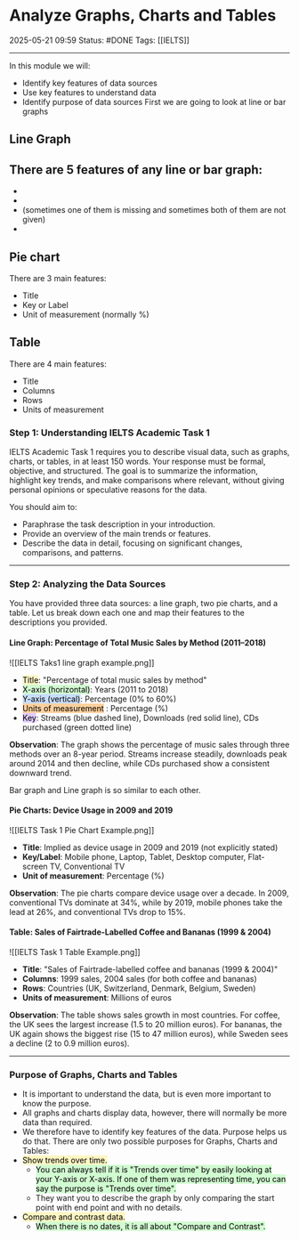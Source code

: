 # Analyze Graphs, Charts and Tables

2025-05-21 09:59
Status: #DONE 
Tags: [[IELTS]]

---
In this module we will:
- Identify key features of data sources
- Use key features to understand data
- Identify purpose of data sources
First we are going to look at line or bar graphs
## Line Graph

There are 5 features of any line or bar graph:
- 
- 
- 
- (sometimes one of them is missing and sometimes both of them are not given)
- 
## Pie chart
There are 3 main features:
- Title
- Key or Label
- Unit of measurement (normally %)

## Table

There are 4 main features:
- Title
- Columns
- Rows
- Units of measurement

### Step 1: Understanding IELTS Academic Task 1
IELTS Academic Task 1 requires you to describe visual data, such as graphs, charts, or tables, in at least 150 words. Your response must be formal, objective, and structured. The goal is to summarize the information, highlight key trends, and make comparisons where relevant, without giving personal opinions or speculative reasons for the data.

You should aim to:
- Paraphrase the task description in your introduction.
- Provide an overview of the main trends or features.
- Describe the data in detail, focusing on significant changes, comparisons, and patterns.

---

### Step 2: Analyzing the Data Sources
You have provided three data sources: a line graph, two pie charts, and a table. Let us break down each one and map their features to the descriptions you provided.

#### Line Graph: Percentage of Total Music Sales by Method (2011–2018)
![[IELTS Taks1 line graph example.png]]
- <mark style="background: #FFF3A3A6;">Title</mark>: "Percentage of total music sales by method"
- <mark style="background: #BBFABBA6;">X-axis (horizontal)</mark>: Years (2011 to 2018)
- <mark style="background: #ADCCFFA6;">Y-axis (vertical)</mark>: Percentage (0% to 60%)
- <mark style="background: #FFB86CA6;">Units of measurement</mark> : Percentage (%)
- <mark style="background: #D2B3FFA6;">Key</mark>: Streams (blue dashed line), Downloads (red solid line), CDs purchased (green dotted line)

**Observation**: The graph shows the percentage of music sales through three methods over an 8-year period. Streams increase steadily, downloads peak around 2014 and then decline, while CDs purchased show a consistent downward trend.

Bar graph and Line graph is so similar to each other.

#### Pie Charts: Device Usage in 2009 and 2019
![[IELTS Task 1 Pie Chart Example.png]]
- **Title**: Implied as device usage in 2009 and 2019 (not explicitly stated)
- **Key/Label**: Mobile phone, Laptop, Tablet, Desktop computer, Flat-screen TV, Conventional TV
- **Unit of measurement**: Percentage (%)

**Observation**: The pie charts compare device usage over a decade. In 2009, conventional TVs dominate at 34%, while by 2019, mobile phones take the lead at 26%, and conventional TVs drop to 15%.

#### Table: Sales of Fairtrade-Labelled Coffee and Bananas (1999 & 2004)
![[IELTS Task 1 Table Example.png]]
- **Title**: "Sales of Fairtrade-labelled coffee and bananas (1999 & 2004)"
- **Columns**: 1999 sales, 2004 sales (for both coffee and bananas)
- **Rows**: Countries (UK, Switzerland, Denmark, Belgium, Sweden)
- **Units of measurement**: Millions of euros

**Observation**: The table shows sales growth in most countries. For coffee, the UK sees the largest increase (1.5 to 20 million euros). For bananas, the UK again shows the biggest rise (15 to 47 million euros), while Sweden sees a decline (2 to 0.9 million euros).

---
### Purpose of Graphs, Charts and Tables

- It is important to understand the data, but is even more important to know the purpose.
- All graphs and charts display data, however, there will normally be more data than required.
- We therefore have to identify key features of the data. Purpose helps us do that.
There are only two possible purposes for Graphs, Charts and Tables:
- <mark style="background: #FFF3A3A6;">Show trends over time.</mark>
	- <mark style="background: #BBFABBA6;">You can always tell if it is "Trends over time" by easily looking at your Y-axis or X-axis. If one of them was representing time, you can say the purpose is "Trends over time".</mark>
	- They want you to describe the graph by only comparing the start point with end point and with no details.
- <mark style="background: #FFF3A3A6;">Compare and contrast data.</mark>
	- <mark style="background: #BBFABBA6;">When there is no dates, it is all about "Compare and Contrast".</mark>
